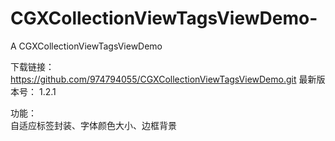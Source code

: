 # CGXCollectionViewTagsViewDemo-
A CGXCollectionViewTagsViewDemo


下载链接：https://github.com/974794055/CGXCollectionViewTagsViewDemo.git
最新版本号： 1.2.1

功能：    
 自适应标签封装、字体颜色大小、边框背景
